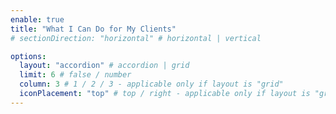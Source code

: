```yaml
---
enable: true
title: "What I Can Do for My Clients"
# sectionDirection: "horizontal" # horizontal | vertical

options:
  layout: "accordion" # accordion | grid
  limit: 6 # false / number
  column: 3 # 1 / 2 / 3 - applicable only if layout is "grid"
  iconPlacement: "top" # top / right - applicable only if layout is "grid"
---
```


